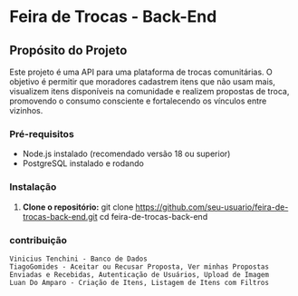 # Feira de Trocas - Back-End

## Propósito do Projeto

Este projeto é uma API para uma plataforma de trocas comunitárias. O objetivo é permitir que moradores cadastrem itens que não usam mais, visualizem itens disponíveis na comunidade e realizem propostas de troca, promovendo o consumo consciente e fortalecendo os vínculos entre vizinhos.

### Pré-requisitos

- Node.js instalado (recomendado versão 18 ou superior)
- PostgreSQL instalado e rodando

### Instalação

1. **Clone o repositório:**
   git clone https://github.com/seu-usuario/feira-de-trocas-back-end.git
   cd feira-de-trocas-back-end

### contribuição
    Vinicius Tenchini - Banco de Dados
    TiagoGomides - Aceitar ou Recusar Proposta, Ver minhas Propostas Enviadas e Recebidas, Autenticação de Usuários, Upload de Imagem
    Luan Do Amparo - Criação de Itens, Listagem de Itens com Filtros